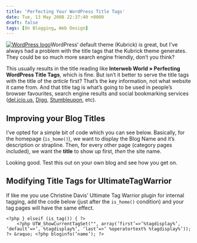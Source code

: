 ```yaml
---
title: 'Perfecting Your WordPress Title Tags'
date: Tue, 13 May 2008 22:37:40 +0000
draft: false
tags: [On Blogging, Web Design]
---
```


[](http://www.wordpress.org)[![WordPress logo](http://gerard.interwebworld.co.uk/files/2011/08/wordpress-logo.jpg)](http://gerard.interwebworld.co.uk/files/2011/08/wordpress-logo.jpg)WordPress‘ default theme (Kubrick) is great, but I’ve always had a problem with the title tags that the Kubrick theme generates. They could be so much more search engine friendly, don’t you think?

<title>
	<?php bloginfo('name'); ?> <?php if ( is\_single() ) { ?> &raquo; Blog Archive <?php } ?> <?php wp\_title(); ?>
</title>

This usually results in the title reading like **Interweb World » Perfecting WordPress Title Tags**, which is fine. But isn’t it better to serve the title tags with the title of the _article_ first? That’s the key information, not what website it came from. And that title tag is what’s going to be used in people’s browser favourites, search engine results and social bookmarking services ([del.icio.us](http://del.icio.us), [Digg](http://www.digg.com), [Stumbleupon](http://www.stumbleupon.com), etc).

Improving your Blog Titles
--------------------------

I’ve opted for a simple bit of code which you can see below. Basically, for the homepage (`is_home()`), we want to display the Blog Name and it’s description or strapline. Then, for every other page (category pages included), we want the **title** to show up first, _then_ the site name.

<title>
	<?php if (is_home()) { ?>

		<?php bloginfo(’name’); ?> &raquo; <?php bloginfo(’description’); ?>
	<?php } else { ?>
		<?php wp_title(”); ?> &raquo; <?php bloginfo(’name’); ?>

	<?php } ?>
</title>

Looking good. Test this out on your own blog and see how you get on.

Modifying Title Tags for UltimateTagWarrior
-------------------------------------------

If like me you use Christine Davis’ Ultimate Tag Warrior plugin for internal tagging, add the code below (just after the `is_home()` condition) and your tag pages will have the same effect.

	<?php } elseif (is_tag()) { ?>
		<?php UTW_ShowCurrentTagSet("", array(’first’=>’%tagdisplay%’, ‘default’=>’, %tagdisplay%’, ‘last’=>’ %operatortext% %tagdisplay%’)); ?> &raquo; <?php bloginfo(’name’); ?>
